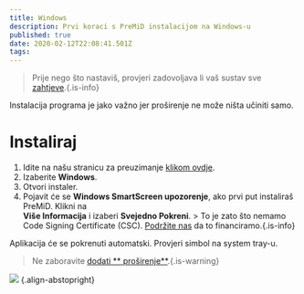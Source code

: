 ```yaml
---
title: Windows
description: Prvi koraci s PreMiD instalacijom na Windows-u
published: true
date: 2020-02-12T22:08:41.501Z
tags:
---
```


> Prije nego što nastaviš, provjeri zadovoljava li vaš sustav sve [ zahtjeve](/install/requirements).{.is-info}

Instalacija programa je jako važno jer proširenje ne može ništa učiniti samo.

# Instaliraj
1. Idite na našu stranicu za preuzimanje [klikom ovdje](https://premid.app/downloads).
2. Izaberite **Windows**.
3. Otvori instaler.
4. Pojavit će se **Windows SmartScreen upozorenje**, ako prvi put instaliraš PreMiD. Klikni na <br>**Više Informacija** i izaberi **Svejedno Pokreni**. > To je zato što nemamo Code Signing Certificate (CSC). [Podržite nas](https://www.patreon.com/Timeraa) da to financiramo.{.is-info}

Aplikacija će se pokrenuti automatski. Provjeri simbol na system tray-u.

> Ne zaboravite [ dodati ** proširenje**](/install).{.is-warning}

![](https://a.icons8.com/djxbtnYm/GBjHDS/svg.svg) {.align-abstopright}